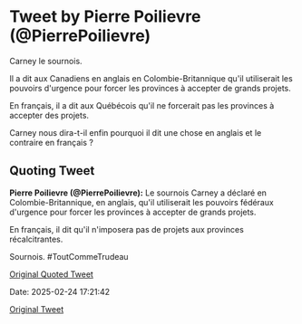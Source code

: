 # Tweet by Pierre Poilievre (@PierrePoilievre)

Carney le sournois.

Il a dit aux Canadiens en anglais en Colombie-Britannique qu'il utiliserait les pouvoirs d'urgence pour forcer les provinces à accepter de grands projets.

En français, il a dit aux Québécois qu'il ne forcerait pas les provinces à accepter des projets.

Carney nous dira-t-il enfin pourquoi il dit une chose en anglais et le contraire en français ?

## Quoting Tweet

**Pierre Poilievre (@PierrePoilievre):** Le sournois Carney a déclaré en Colombie-Britannique, en anglais, qu'il utiliserait les pouvoirs fédéraux d'urgence pour forcer les provinces à accepter de grands projets.

En français, il dit qu'il n'imposera pas de projets aux provinces récalcitrantes.

Sournois. #ToutCommeTrudeau

[Original Quoted Tweet](https://x.com/PierrePoilievre/status/1891896140041421124)

Date: 2025-02-24 17:21:42

[Original Tweet](https://x.com/PierrePoilievre/status/1894075240944472515)
